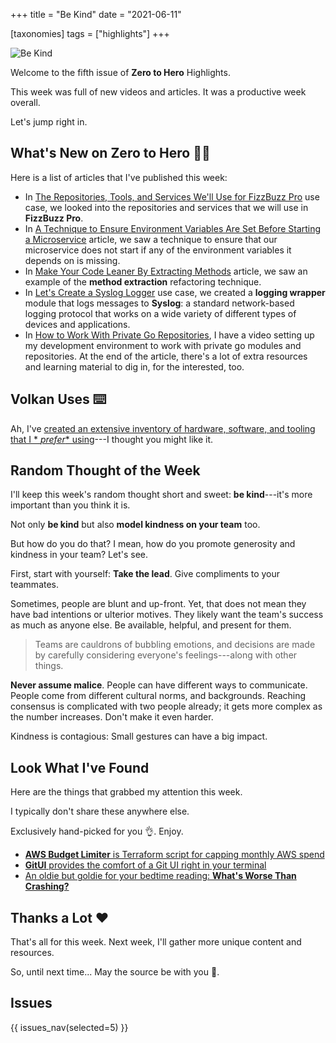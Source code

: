 +++
title = "Be Kind"
date = "2021-06-11"

[taxonomies]
tags = ["highlights"]
+++

![Be Kind](/images/size/w1200/2024/03/kind.png)

Welcome to the fifth issue of **Zero to Hero** Highlights.

This week was full of new videos and articles. It was a productive week overall.

Let's jump right in.

## What's New on **Zero to Hero** 👩‍🍳

Here is a list of articles that I've published this week:

* In [The Repositories, Tools, and Services We'll Use for FizzBuzz Pro](@/zero-to-prod/fizzbuzz-pro-repos.md)
  use case, we looked into the repositories and services that we will use in 
  **FizzBuzz Pro**.
* In [A Technique to Ensure Environment Variables Are Set Before Starting a Microservice](@/tips/microservice-env-vars.md)
  article, we saw a technique to ensure that our microservice does not start if
  any of the environment variables it depends on is missing.
* In [Make Your Code Leaner By Extracting Methods](@/tips/make-your-code-leaner.md)
  article, we saw an example of the **method extraction** refactoring technique.
* In [Let's Create a Syslog Logger](@/tips/lets-create-a-syslog-logger.md)
  use case, we created a **logging wrapper** module that logs messages to 
  **Syslog**: a standard network-based logging protocol that works on a wide 
  variety of different types of devices and applications.
* In [How to Work With Private Go Repositories](@/vadideki-geyik/geyik-academy/go101/how-to-work-with-private-go-repositories.md),
  I have a video setting up my development environment to work with private go
  modules and repositories. At the end of the article, there's a lot of extra
  resources and learning material to dig in, for the interested, too.

## Volkan Uses ⌨️

Ah, I've [created an extensive inventory of hardware, software, and tooling that I *
*prefer** using](@/about/volkan-uses.md)---I thought you might
like it.

## Random Thought of the Week

I'll keep this week's random thought short and sweet: **be kind**---it's more
important than you think it is.

Not only **be kind** but also **model kindness on your team** too.

But how do you do that? I mean, how do you promote generosity and kindness in
your team? Let's see.

First, start with yourself: **Take the lead**. Give compliments to your
teammates.

Sometimes, people are blunt and up-front. Yet, that does not mean they have bad
intentions or ulterior motives. They likely want the team's success as much as
anyone else. Be available, helpful, and present for them.

> Teams are cauldrons of bubbling emotions, and decisions are made by carefully
> considering everyone's feelings---along with other things.

**Never assume malice**. People can have different ways to communicate. People
come from different cultural norms, and backgrounds. Reaching consensus is
complicated with two people already; it gets more complex as the number
increases. Don't make it even harder.

Kindness is contagious: Small gestures can have a big impact.

## Look What I've Found

Here are the things that grabbed my attention this week.

I typically don't share these anywhere else.

Exclusively hand-picked for you 👌. Enjoy.

* [**AWS Budget Limiter** 
  is Terraform script for capping monthly AWS spend](https://github.com/dpritchett/aws-budget-limiter)
* [**GitUI** provides the comfort of a Git UI right in your terminal](https://github.com/extrawurst/gitui)
* [An oldie but goldie for your bedtime reading: **What's Worse Than Crashing?**](https://blog.codinghorror.com/whats-worse-than-crashing/)

## Thanks a Lot ❤️

That's all for this week. Next week, I'll gather more unique content and
resources.

So, until next time... May the source be with you 🦄.

## Issues

{{ issues_nav(selected=5) }}